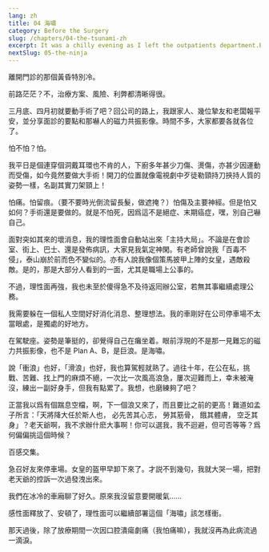 ```yaml
---
lang: zh
title: 04 海嘯
category: Before the Surgery
slug: /chapters/04-the-tsunami-zh
excerpt: It was a chilly evening as I left the outpatients department.Perplexed? No, the treatment plan, risks, pros and cons were all clear.
nextSlug: 05-the-ninja
---
```


<p class="cn">離開門診的那個黃昏特別冷。

<p class="cn">前路茫茫？不，治療方案、風險、利弊都清晰得很。

<p class="cn">三月底、四月初就要動手術了吧？回公司的路上，我跟家人、幾位摯友和老闆報平安，並分享面診的要點和那嚇人的磁力共振影像。時間不多，大家都要各就各位了。

<p class="cn">怕不怕？怕。

<p class="cn">我平日是個連穿個洞戴耳環也不肯的人，下廚多年甚少刀傷、燙傷，亦甚少因運動而受傷，如今竟然要做大手術！開刀的位置就像電視劇中歹徒勒頸持刀挾持人質的姿勢一樣，名副其實刀架頸上！

<p class="cn">怕痛。怕留痕。（要不要時光倒流留長髮，做遮掩？）怕傷及主要神經。但是怕又如何？手術還是要做的。就是不怕死，因爲這不是絕症、末期癌症，嘿，別自己嚇自己。

<p class="cn">面對突如其來的壞消息，我的理性面會自動站出來「主持大局」。不論是在會診室、街上、巴士、還是發佈病訊，大家見我氣定神閑。有老師曾說我「百毒不侵」，泰山崩於前而色不變似的。亦有人說我像個策馬披甲上陣的女皇，遇敵殺敵。是的，那是大部分人看到的一面，尤其是職場上公事的。

<p class="cn">不過，理性面再強，我也未至於傻得急不及待返囘辦公室，若無其事繼續處理公務。

<p class="cn">我需要躲在一個私人空間好好消化消息、整理想法。我的車剛好在公司停車場不太當眼處，是獨處的好地方。

<p class="cn">在駕駛座。姿勢是筆挺的，卻覺得自己在癱坐着。眼前浮現的不是那一見難忘的磁力共振影像，也不是 Plan A、B，是巨浪。是海嘯。

<p class="cn">說「衝浪」也好，「滑浪」也好，我也算駕輕就熟了。過往十年，在公在私，挑戰、苦難、找上門的麻煩不絕，一次比一次風高浪急，屢次迎難而上，幸未被淹沒，練出一副好身手，但我有點累了。我想，也磨練夠了吧？

<p class="cn">正當我以爲有個踹息空檔，啊，下一個浪又來了，而且要比之前的更高！難道如孟子所言：「天將降大任於斯人也， 必先苦其心志， 勞其筋骨， 餓其體膚， 空乏其身」？老天爺啊，我不求辦什麽大事啊！你可以選我，我不迴避，但可否等等？爲何偏偏挑這個時候？

<p class="cn">百感交集。

<p class="cn">急召好友來停車場。女皇的盔甲早卸下來了。才説不到幾句，我就大哭一場，把對老天爺的控訴一次過發洩出來。

<p class="cn">我們在冰冷的車廂聊了好久。原來我沒留意要開暖氣……

<p class="cn">感性面釋放了、安頓了，理性面可以繼續部署這個「海嘯」該怎樣衝。

<p class="cn">那天過後，除了放療期間一次因口腔潰瘍劇痛（我怕痛嘛），我就沒再為此病流過一滴淚。


